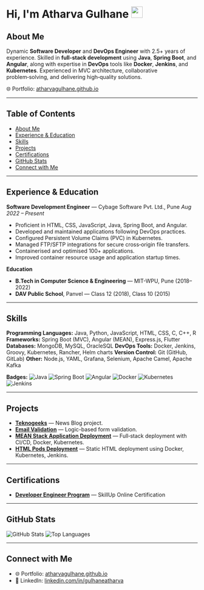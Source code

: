 # Hi, I'm Atharva Gulhane  <img src="https://media.giphy.com/media/hvRJCLFzcasrR4ia7z/giphy.gif" width="30">

## About Me

Dynamic **Software Developer** and **DevOps Engineer** with 2.5+ years of experience. Skilled in **full‑stack development** using **Java**, **Spring Boot**, and **Angular**, along with expertise in **DevOps** tools like **Docker**, **Jenkins**, and **Kubernetes**. Experienced in MVC architecture, collaborative problem‑solving, and delivering high‑quality solutions.

🌐 Portfolio: [atharvagulhane.github.io](https://atharvagulhane.github.io)

---

## Table of Contents

* [About Me](#about-me)
* [Experience & Education](#experience--education)
* [Skills](#skills)
* [Projects](#projects)
* [Certifications](#certifications)
* [GitHub Stats](#github-stats)
* [Connect with Me](#connect-with-me)

---

## Experience & Education

**Software Development Engineer** — Cybage Software Pvt. Ltd., Pune
*Aug 2022 – Present*

* Proficient in HTML, CSS, JavaScript, Java, Spring Boot, and Angular.
* Developed and maintained applications following DevOps practices.
* Configured Persistent Volume Claims (PVC) in Kubernetes.
* Managed FTP/SFTP integrations for secure cross‑origin file transfers.
* Containerised and optimised 100+ applications.
* Improved container resource usage and application startup times.

**Education**

* **B.Tech in Computer Science & Engineering** — MIT-WPU, Pune (2018–2022)
* **DAV Public School**, Panvel — Class 12 (2018), Class 10 (2015)

---

## Skills

**Programming Languages:** Java, Python, JavaScript, HTML, CSS, C, C++, R
**Frameworks:** Spring Boot (MVC), Angular (MEAN), Express.js, Flutter
**Databases:** MongoDB, MySQL, OracleSQL
**DevOps Tools:** Docker, Jenkins, Groovy, Kubernetes, Rancher, Helm charts
**Version Control:** Git (GitHub, GitLab)
**Other:** Node.js, YAML, Grafana, Selenium, Apache Camel, Apache Kafka

**Badges:**
![Java](https://img.shields.io/badge/-Java-007396?logo=java\&logoColor=white)
![Spring Boot](https://img.shields.io/badge/-Spring%20Boot-6DB33F?logo=springboot\&logoColor=white)
![Angular](https://img.shields.io/badge/-Angular-DD0031?logo=angular\&logoColor=white)
![Docker](https://img.shields.io/badge/-Docker-2496ED?logo=docker\&logoColor=white)
![Kubernetes](https://img.shields.io/badge/-Kubernetes-326CE5?logo=kubernetes\&logoColor=white)
![Jenkins](https://img.shields.io/badge/-Jenkins-D24939?logo=jenkins\&logoColor=white)

---

## Projects

* **[Teknogeeks](https://github.com/AtharvaGulhane)** — News Blog project.
* **[Email Validation](https://github.com/AtharvaGulhane)** — Logic-based form validation.
* **[MEAN Stack Application Deployment](https://github.com/AtharvaGulhane/MEAN-STACK-APPLICATION-CODE-TO-DEPLOYEMNT)** — Full‑stack deployment with CI/CD, Docker, Kubernetes.
* **[HTML Pods Deployment](https://github.com/AtharvaGulhane/HTML-PODS-DEPLOYMENT)** — Static HTML deployment using Docker, Kubernetes, Jenkins.

---

## Certifications

* **[Developer Engineer Program](https://courses-in.skillup.online/programcertificates/5f4d498c28cf474abd1f3324b12238a4)** — SkillUp Online Certification

---

## GitHub Stats

![GitHub Stats](https://github-readme-stats.vercel.app/api?username=AtharvaGulhane\&show_icons=true\&theme=radical)
![Top Languages](https://github-readme-stats.vercel.app/api/top-langs/?username=AtharvaGulhane\&layout=compact)

---

## Connect with Me

* 🌐 Portfolio: [atharvagulhane.github.io](https://atharvagulhane.github.io)
* 💼 LinkedIn: [linkedin.com/in/gulhaneatharva](https://linkedin.com/in/gulhaneatharva)
